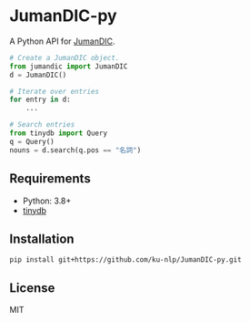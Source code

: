 # JumanDIC-py

A Python API for [JumanDIC](https://github.com/ku-nlp/JumanDIC).

```python
# Create a JumanDIC object.
from jumandic import JumanDIC
d = JumanDIC()

# Iterate over entries
for entry in d:
    ...

# Search entries
from tinydb import Query
q = Query()
nouns = d.search(q.pos == "名詞")
```

## Requirements

- Python: 3.8+
- [tinydb](https://github.com/msiemens/tinydb)

## Installation

```
pip install git+https://github.com/ku-nlp/JumanDIC-py.git
```

## License

MIT
